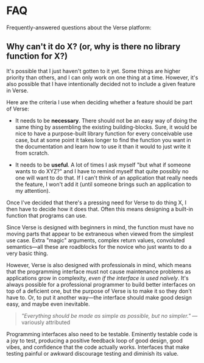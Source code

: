 # FAQ

Frequently-answered questions about the Verse platform:

## Why can't it do X? (or, why is there no library function for X?)

It's possible that I just haven't gotten to it yet. Some
things are higher priority than others, and I can only work
on one thing at a time. However, it's also possible that
I have intentionally decided not to include a given feature
in Verse.

Here are the criteria I use when deciding whether a feature
should be part of Verse:

- It needs to be **necessary**. There should not be an easy
  way of doing the same thing by assembling the existing
  building-blocks. Sure, it would be nice to have
  a purpose-built library function for every conceivable use
  case, but at some point it takes longer to find the
  function you want in the documentation and learn how to
  use it than it would to just write it from scratch.

- It needs to be **useful**. A lot of times I ask myself
  "but what if someone wants to do XYZ?" and I have to
  remind myself that quite possibly no one will want to do
  that. If I can't think of an application that really needs
  the feature, I won't add it (until someone brings such
  an application to my attention).

Once I've decided that there's a pressing need for Verse to
do thing X, I then have to decide how it does that. Often
this means designing a built-in function that programs can
use.

Since Verse is designed with beginners in mind, the function
must have no moving parts that appear to be extraneous when
viewed from the simplest use case. Extra "magic" arguments,
complex return values, convoluted semantics—all these are
roadblocks for the novice who just wants to do a very basic
thing.

However, Verse is also designed with professionals in mind,
which means that the programming interface must not cause
maintenance problems as applications grow in complexity,
*even if the interface is used naïvely*. It's always
possible for a professional programmer to build better
interfaces on top of a deficient one, but the
purpose of Verse is to make it so they don't have to.
Or, to put it another way—the interface should
make good design easy, and maybe even inevitable.

> *"Everything should be made as simple as possible, but no
simpler."* —variously attributed

Programming interfaces also need to be
testable. Eminently testable code is a joy to test,
producing a positive feedback loop of good design, good
vibes, and confidence that the code actually works.
Interfaces that make testing painful or awkward discourage
testing and diminish its value.
